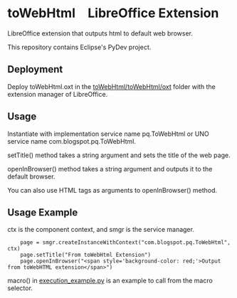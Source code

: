 # toWebHtml　LibreOffice Extension

LibreOffice extension that outputs html to default web browser.

This repository contains Eclipse's PyDev project.

## Deployment

Deploy toWebHtml.oxt in the <a href="https://github.com/p--q/toWebHtml/tree/master/toWebHtml/oxt">toWebHtml/toWebHtml/oxt</a> folder with the extension manager of LibreOffice.

## Usage

Instantiate with implementation service name pq.ToWebHtml or UNO service name com.blogspot.pq.ToWebHtml.

setTitle() method takes a string argument and sets the title of the web page.

openInBrowser() method takes a string argument and outputs it to the default browser.

You can also use HTML tags as arguments to openInBrowser() method.

## Usage Example


ctx is the component context, and smgr is the service manager.

```
    page = smgr.createInstanceWithContext("com.blogspot.pq.ToWebHtml", ctx)
    page.setTitle("From toWebHtml Extension")
    page.openInBrowser("<span style='background-color: red;'>Output from toWebHTML extension</span>")
```

macro() in <a href="https://github.com/p--q/toWebHtml/blob/master/toWebHtml/execution_example.py">execution_example.py</a> is an example to call from the macro selector.

